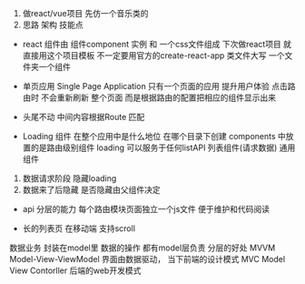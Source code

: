 1. 做react/vue项目 先仿一个音乐类的
2. 思路 架构 技能点

- react 组件由 组件component 实例 和 一个css文件组成
  下次做react项目 就直接用这个项目模板 不一定要用官方的create-react-app
  类文件大写 一个文件夹一个组件
- 单页应用 Single Page Application 只有一个页面的应用
  提升用户体验
  点击路由时 不会重新刷新 整个页面 而是根据路由的配置把相应的组件显示出来

- 头尾不动 中间内容根据Route 匹配
- Loading 组件 在整个应用中是什么地位
 在哪个目录下创建
 components 中放置的是路由级别组件
 loading 可以服务于任何listAPI 列表组件(请求数据) 通用组件

 1. 数据请求阶段 隐藏loading
 2. 数据来了后隐藏
 是否隐藏由父组件决定

 - api  分层的能力
    每个路由模块页面独立一个js文件 便于维护和代码阅读

 - 长的列表页 在移动端 支持scroll

 数据业务 封装在model里
 数据的操作 都有model层负责    分层的好处
 MVVM  Model-View-ViewModel  界面由数据驱动， 当下前端的设计模式
 MVC  Model View Contorller  后端的web开发模式